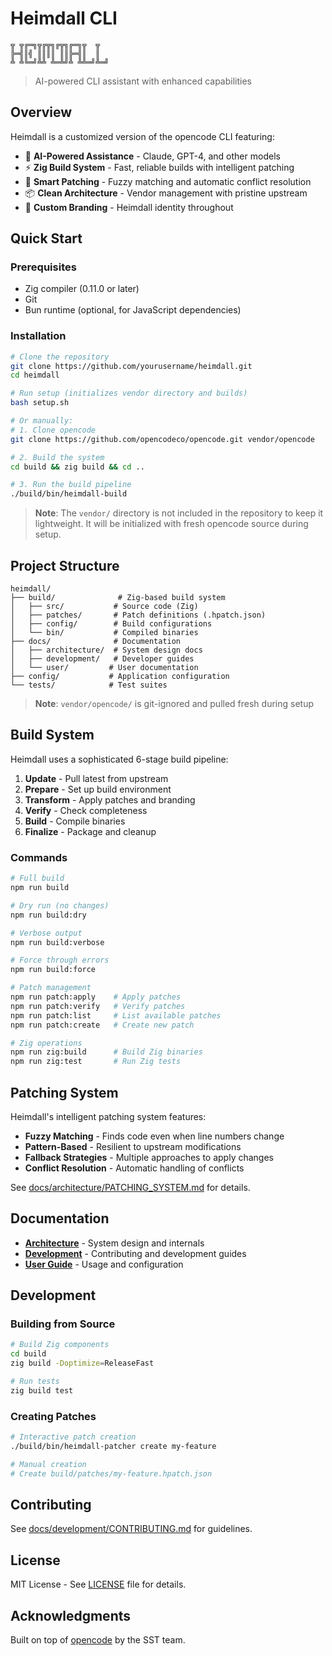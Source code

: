 # Heimdall CLI

```
╦ ╦╔═╗╦╔╦╗╔╦╗╔═╗╦  ╦  
╠═╣║╣ ║║║║ ║║╠═╣║  ║  
╩ ╩╚═╝╩╩ ╩═╩╝╩ ╩╩═╝╩═╝
```

> AI-powered CLI assistant with enhanced capabilities

## Overview

Heimdall is a customized version of the opencode CLI featuring:
- 🤖 **AI-Powered Assistance** - Claude, GPT-4, and other models
- ⚡ **Zig Build System** - Fast, reliable builds with intelligent patching
- 🔧 **Smart Patching** - Fuzzy matching and automatic conflict resolution
- 📦 **Clean Architecture** - Vendor management with pristine upstream
- 🎨 **Custom Branding** - Heimdall identity throughout

## Quick Start

### Prerequisites
- Zig compiler (0.11.0 or later)
- Git
- Bun runtime (optional, for JavaScript dependencies)

### Installation

```bash
# Clone the repository
git clone https://github.com/yourusername/heimdall.git
cd heimdall

# Run setup (initializes vendor directory and builds)
bash setup.sh

# Or manually:
# 1. Clone opencode
git clone https://github.com/opencodeco/opencode.git vendor/opencode

# 2. Build the system
cd build && zig build && cd ..

# 3. Run the build pipeline
./build/bin/heimdall-build
```

> **Note**: The `vendor/` directory is not included in the repository to keep it lightweight. It will be initialized with fresh opencode source during setup.

## Project Structure

```
heimdall/
├── build/              # Zig-based build system
│   ├── src/           # Source code (Zig)
│   ├── patches/       # Patch definitions (.hpatch.json)
│   ├── config/        # Build configurations
│   └── bin/           # Compiled binaries
├── docs/              # Documentation
│   ├── architecture/  # System design docs
│   ├── development/   # Developer guides
│   └── user/         # User documentation
├── config/           # Application configuration
└── tests/            # Test suites
```

> **Note**: `vendor/opencode/` is git-ignored and pulled fresh during setup

## Build System

Heimdall uses a sophisticated 6-stage build pipeline:

1. **Update** - Pull latest from upstream
2. **Prepare** - Set up build environment
3. **Transform** - Apply patches and branding
4. **Verify** - Check completeness
5. **Build** - Compile binaries
6. **Finalize** - Package and cleanup

### Commands

```bash
# Full build
npm run build

# Dry run (no changes)
npm run build:dry

# Verbose output
npm run build:verbose

# Force through errors
npm run build:force

# Patch management
npm run patch:apply    # Apply patches
npm run patch:verify   # Verify patches
npm run patch:list     # List available patches
npm run patch:create   # Create new patch

# Zig operations
npm run zig:build      # Build Zig binaries
npm run zig:test       # Run Zig tests
```

## Patching System

Heimdall's intelligent patching system features:

- **Fuzzy Matching** - Finds code even when line numbers change
- **Pattern-Based** - Resilient to upstream modifications
- **Fallback Strategies** - Multiple approaches to apply changes
- **Conflict Resolution** - Automatic handling of conflicts

See [docs/architecture/PATCHING_SYSTEM.md](docs/architecture/PATCHING_SYSTEM.md) for details.

## Documentation

- **[Architecture](docs/architecture/)** - System design and internals
- **[Development](docs/development/)** - Contributing and development guides
- **[User Guide](docs/user/)** - Usage and configuration

## Development

### Building from Source

```bash
# Build Zig components
cd build
zig build -Doptimize=ReleaseFast

# Run tests
zig build test
```

### Creating Patches

```bash
# Interactive patch creation
./build/bin/heimdall-patcher create my-feature

# Manual creation
# Create build/patches/my-feature.hpatch.json
```

## Contributing

See [docs/development/CONTRIBUTING.md](docs/development/CONTRIBUTING.md) for guidelines.

## License

MIT License - See [LICENSE](LICENSE) file for details.

## Acknowledgments

Built on top of [opencode](https://github.com/opencodeco/opencode) by the SST team.